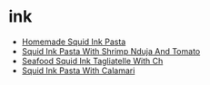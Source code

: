# ink

 * [Homemade Squid Ink Pasta](index/h/homemade-squid-ink-pasta-51244010.json)
 * [Squid Ink Pasta With Shrimp Nduja And Tomato](index/s/squid-ink-pasta-with-shrimp-nduja-and-tomato-51263900.json)
 * [Seafood Squid Ink Tagliatelle With Ch](index/s/seafood-squid-ink-tagliatelle-with-ch.json)
 * [Squid Ink Pasta With Calamari](index/s/squid-ink-pasta-with-calamari.json)
